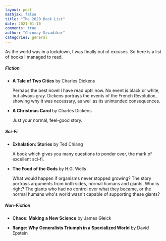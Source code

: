 ```yaml
---
layout: post
mathjax: false
title: "The 2020 Book List"
date: 2021-01-10
comments: true
author: "Chinmay Savadikar"
categories: general
---
```


As the world was in a lockdown, I was finally out of excuses. So here is a list of books I managed to read.

##### Fiction
- **A Tale of Two Cities** by Charles Dickens
  
  Perhaps the best novel I have read uptil now. No event is black or white, but always gray. Dickens portrays the events of the French Revolution, showing why it was necessary, as well as its unintended consequences.
- **A Christmas Carol** by Charles Dickens
  
  Just your normal, feel-good story.

##### Sci-Fi
- **Exhalation: Stories** by Ted Chiang
  
  A book which gives you many questions to ponder over, the mark of excellent sci-fi.
- **The Food of the Gods** by H.G. Wells

  What would happen if organisms never stopped growing? The story portrays arguments from both sides, normal humans and giants. Who is right? The giants who had no control over what they became, or the normal humans who's world wasn't capable of supporting these giants?

##### Non-Fiction
- **Chaos: Making a New Science** by James Gleick

- **Range: Why Generalists Triumph in a Specialized World** by David Epstein